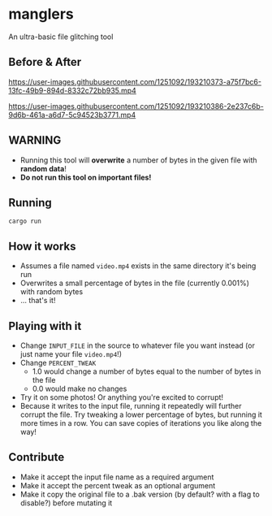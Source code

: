 # manglers

An ultra-basic file glitching tool

## Before & After

https://user-images.githubusercontent.com/1251092/193210373-a75f7bc6-13fc-49b9-894d-8332c72bb935.mp4

https://user-images.githubusercontent.com/1251092/193210386-2e237c6b-9d6b-461a-a6d7-5c94523b3771.mp4

## WARNING

- Running this tool will **overwrite** a number of bytes in the given file with **random data**!
- **Do not run this tool on important files!**

## Running

`cargo run`

## How it works

- Assumes a file named `video.mp4` exists in the same directory it's being run
- Overwrites a small percentage of bytes in the file (currently 0.001%) with random bytes
- ... that's it!

## Playing with it

- Change `INPUT_FILE` in the source to whatever file you want instead (or just name your file `video.mp4`!)
- Change `PERCENT_TWEAK`
  - 1.0 would change a number of bytes equal to the number of bytes in the file
  - 0.0 would make no changes
- Try it on some photos! Or anything you're excited to corrupt!
- Because it writes to the input file, running it repeatedly will further corrupt the file. Try tweaking a lower percentage of bytes, but running it more times in a row. You can save copies of iterations you like along the way!

## Contribute

- Make it accept the input file name as a required argument
- Make it accept the percent tweak as an optional argument
- Make it copy the original file to a .bak version (by default? with a flag to disable?) before mutating it
